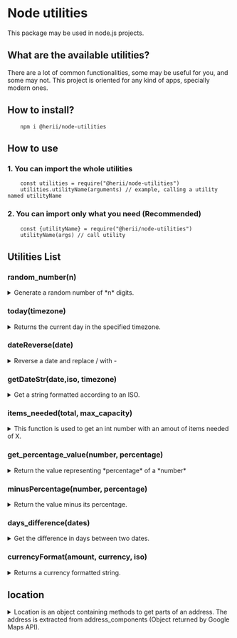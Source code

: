 # Node utilities

This package may be used in node.js projects.

## What are the available utilities?

There are a lot of common functionalities, some may be useful for you, and some may not.
This project is oriented for any kind of apps, specially modern ones.

## How to install?

        npm i @herii/node-utilities

## How to use

### 1. You can import the whole utilities

        const utilities = require("@herii/node-utilities")
        utilities.utilityName(arguments) // example, calling a utility named utilityName

### 2. You can import only what you need (Recommended)

        const {utilityName} = require("@herii/node-utilities")
        utilityName(args) // call utility

## Utilities List

### random_number(n)

<details>
    <summary>
        Generate a random number of *n* digits.
    </summary>

    Example:
            console.log('4 digits', random_number(4)) // Output: 6090
            console.log('6 digits', random_number(6)) // Output: 105388
            console.log('10 digits', random_number(10)) // Output: 1000004099

</details>

### today(timezone)
<details>
<summary>
Returns the current day in the specified timezone.
</summary>

        today('America/Argentina/Buenos_Aires') // output: 09/09/2021
</details>


### dateReverse(date)
<details>
<summary>
Reverse a date and replace / with -
</summary>

        dateReverse(today('America/Argentina/Buenos_Aires')) // output: 2021-09-09
</details>

### getDateStr(date,iso, timezone)
<details>
<summary>
Get a string formatted according to an ISO.
</summary>

You can call the function to get a string in a specific language.

        getDateStr("2021/08/02", "es-MX")

Output: lunes, 2 de agosto de 2021

You could optionally add a third parameter "timezone".

        getDateStr("2021/08/02", "es-AR", "America/Argentina/Buenos_Aires")

</details>


### items_needed(total, max_capacity)
<details>
<summary>
This function is used to get an int number with an amout of items needed of X.
</summary>
Eg: I have 10 passengers, and I want to know how many cars (items), I need; Each car has a max capacity of 4 passengers.

        items_needed(10,4); // Output is 3. We need 3 cars or items.

This function can be used to determine how many rooms you need to host people in a hotel, etc.
</details>

### get_percentage_value(number, percentage)
<details>
<summary>
Return the value representing *percentage* of a *number*
</summary>
Example:

        // What is 10% of 100?
        get_percentage_value(100, 10) // Output: 10

</details>

### minusPercentage(number, percentage)
<details>
<summary>
Return the value minus its percentage.
</summary>
Example:
        // How much is 100 minus 10%?
        minusPercentage(100, 10) // Output is 90
</details>

### days_difference(dates)
<details>
<summary>
    Get the difference in days between two dates.
</summary>

        days_difference(dates) // dates is an array of dates.
</details>

### currencyFormat(amount, currency, iso)
<details>
<summary>
Returns a currency formatted string.
</summary>
Parameters:
        Amount: Amount is a Number. Eg: 100
        currency: The currency. Default USD. Other examples: EUR, JPY
        iso: The language's iso. EG: en-US, de-DE, es-ES

Example:
        currencyFormat(123456.789, 'EUR', 'de-DE')
        // Output: 123.456,79 €
</details>

## location
<details>
<summary>
Location is an object containing methods to get parts of an address.  The address is extracted from address_components (Object returned by Google Maps API).
</summary>
Very useful if you store address_components coming from google's autocomplete implementation.
Of couse you could use a google maps API instance to do all of that, but this is useful when you just want to call a method
and forget about google's api.
### How to use?

Don't forget this is an object of methods, to use it:

        const {location} = require("@herii/node-utils")
        const {getState} = location 
        console.log(getState(address_components))

Or you can:

        const {location} = require("@herii/node-utils")
        console.log(location.getState(address_components))

The methods contained inside of location are:

### getColloquial(address_components)

Returns the colloquial name of the location. Eg: Area 51

### getState(address_components, level)

Get the state from address_components (Default level is 1).  
Sometimes google has:

1. administrative_area_level_1
2. administrative_area_level_2

You can specify level (1 or 2, etc) adding the argument level.

        // Example
        const state2 = getState(address_components, 2) // Returns value at administrative_area_level_2
        const state1 = getState(address_components, 1) // Returns value at administrative_area_level_1

### getStreetNumber(address_components)

Get street number from address_components

### getPostalCode(address_components)

Get postal code from address_components

### getCity(address_components)

Get the city from address_components

### getCountry(address_components)

Get the country from address_components

### getRoute(address_components)

Get the route  from address_components

### getSubLocality(address_components, level)

Get the sublocality  from address_components (Default level is 1)

Sometimes google has:

1. sublocality_1
2. sublocality_2
You can specify level (1 or 2, etc) adding the argument level.

        // Example
        const state2 = getSubLocality(address_components, 2) // Returns value at sublocality_level_2
        const state1 = getSubLocality(address_components, 1) // Returns value at sublocality_level_1

### getShort(address_components)

Get a short description of the address.

    // Example:
    const address = getShort(address_components)
    console.log(address) // outputs: City, State, Country.

### getLong(address_components)
Get a long description of the address

**address_components** 
<details>
<summary>
contains the following structure:
</summary>

            [
                    {
                        "long_name": "bajo derecha",
                        "short_name": "bajo derecha",
                        "types": [
                            "subpremise"
                        ]
                    },
                    {
                        "long_name": "24",
                        "short_name": "24",
                        "types": [
                            "street_number"
                        ]
                    },
                    {
                        "long_name": "Calle Álvarez de Castro",
                        "short_name": "Calle Álvarez de Castro",
                        "types": [
                            "route"
                        ]
                    },
                    {
                        "long_name": "Almería",
                        "short_name": "Almería",
                        "types": [
                            "locality",
                            "political"
                        ]
                    },
                    {
                        "long_name": "Almería",
                        "short_name": "AL",
                        "types": [
                            "administrative_area_level_2",
                            "political"
                        ]
                    },
                    {
                        "long_name": "Andalucía",
                        "short_name": "AN",
                        "types": [
                            "administrative_area_level_1",
                            "political"
                        ]
                    },
                    {
                        "long_name": "España",
                        "short_name": "ES",
                        "types": [
                            "country",
                            "political"
                        ]
                    },
                    {
                        "long_name": "04002",
                        "short_name": "04002",
                        "types": [
                            "postal_code"
                        ]
                    }
                ]

    </details>
</details>